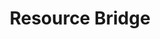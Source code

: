 ---
type: docs
title: "Resource Bridge"
linkTitle: "Resource Bridge"
weight: 2
description: >-
  The scenarios in this section will walk you through how to connect your VMware vCenter Server to Azure Arc using both PowerShell and Bash scripts.
---